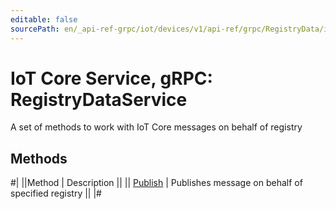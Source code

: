 ```yaml
---
editable: false
sourcePath: en/_api-ref-grpc/iot/devices/v1/api-ref/grpc/RegistryData/index.md
---
```


# IoT Core Service, gRPC: RegistryDataService

A set of methods to work with IoT Core messages on behalf of registry

## Methods

#|
||Method | Description ||
|| [Publish](publish.md) | Publishes message on behalf of specified registry ||
|#